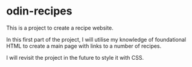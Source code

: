 # odin-recipes
This is a project to create a recipe website.

In this first part of the project, I will utilise my knowledge of foundational HTML to create a main page with links to a number of recipes.

I will revisit the project in the future to style it with CSS.